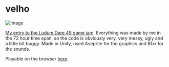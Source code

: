 # velho
![image](https://user-images.githubusercontent.com/17700429/139593689-6edc7ca8-e2a8-48b0-94f7-01f64b05d9b2.png)

[My entry to the Ludum Dare 49 game jam](https://ldjam.com/events/ludum-dare/49/velho). Everything was made by me in the 72 hour time span, so the code is obviously very, very messy, ugly and a little bit buggy. Made in Unity, used Aseprite for the graphics and Bfxr for the sounds.

Playable on the browser [here](https://jnur.itch.io/velho).
